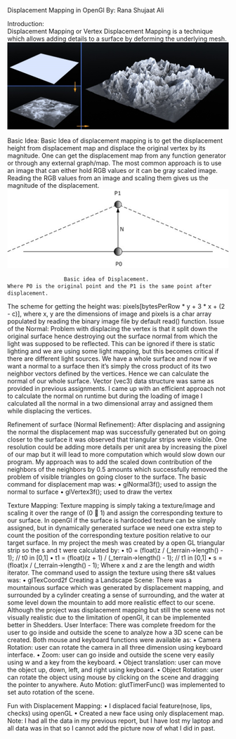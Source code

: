 Displacement Mapping in OpenGl
						         By: Rana Shujaat Ali

Introduction: 	
Displacement Mapping or Vertex Displacement Mapping is a technique which allows adding details to a surface by deforming the underlying mesh.
    ![alt tag](https://github.com/shujie-ali/Displacement-Texture-Mapping/blob/master/Displacement%20Map.jpg)
 	
Basic Idea:
	Basic Idea of displacement mapping is to get the displacement height from displacement map and displace the original vertex by its magnitude. One can get the displacement map from any function generator or through any external graph/map. The most common approach is to use an image that can either hold RGB values or it can be gray scaled image.
 	Reading the RGB values from an image and scaling them gives us the magnitude of the displacement.
    ![alt tag](https://github.com/shujie-ali/Displacement-Texture-Mapping/blob/master/Vectors.jpg)

			
				      Basic idea of Displacement.
	Where P0 is the original point and the P1 is the same point after displacement.
The scheme for getting the height was: pixels[bytesPerRow * y + 3 * x + (2 - c)], where x, y are the dimensions of image and pixels is a char array populated by reading the binary image file by default read() function.
Issue of the Normal:
	Problem with displacing the vertex is that it split down the original surface hence destroying out the surface normal from which the light was supposed to be reflected. This can be ignored if there is static lighting and we are using some light mapping, but this becomes critical if there are different light sources.
	We have a whole surface and now if we want a normal to a surface then it’s simply the cross product of its two neighbor vectors defined by the vertices.  Hence we can calculate the normal of our whole surface. Vector (vec3) data structure was same as provided in previous assignments.
	I came up with an efficient approach not to calculate the normal on runtime but during the loading of image I calculated all the normal in a two dimensional array and assigned them while displacing the vertices.

Refinement of surface (Normal Refinement):
	After displacing and assigning the normal the displacement map was successfully generated but on going closer to the surface it was observed that triangular strips were visible. 
	One resolution could be adding more details per unit area by increasing the pixel of our map but it will lead to more computation which would slow down our program. My approach was to add the scaled down contribution of the neighbors of the neighbors by 0.5 amounts which successfully removed the problem of visible triangles on going closer to the surface.
The basic command for displacement map was: 
•	glNormal3f(); 		used to assign the normal to surface
•	glVertex3f();		used to draw the vertex

Texture Mapping:
 	Texture mapping is simply taking a texture/image and scaling it over the range of (0  1)  and assign the corresponding texture to our surface. In openGl if the surface is hardcoded texture can be simply assigned, but in dynamically generated surface we need one extra step to count the position of the corresponding texture position relative to our target surface. 
	In my project the mesh was created by a open GL triangular strip so the s and t were calculated by: 
•	t0 = (float)z / (_terrain->length() - 1); // t0 in [0,1]
•	t1 = (float)(z + 1) / (_terrain->length() - 1); // t1 in [0,1]
•	s = (float)x / (_terrain->length() - 1);
Where x and z are the length and width iterator.
The command used to assign the texture using there s&t values was:
•	glTexCoord2f
Creating a Landscape Scene:
	There was a mountainous surface which was generated by displacement mapping, and surrounded by a cylinder creating a sense of surrounding, and the water at some level down the mountain to add more realistic effect to our scene.
	Although the project was displacement mapping but still the scene was not visually realistic due to the limitation of openGl, it can be implemented better in Shedders. 
User Interface:
	There was complete freedom for the user to go inside and outside the scene to analyze how a 3D scene can be created. Both mouse and keyboard functions were available as:
•	Camera Rotation: user can rotate the camera in all three dimension using keyboard interface.
•	Zoom: user can go inside and outside the scene very easily using w and a key from the keyboard.
•	Object translation: user can move the object up, down, left, and right using keyboard.
•	Object Rotation: user can rotate the object using mouse by clicking on the scene and dragging the pointer to anywhere.
Auto Motion: 
	glutTimerFunc() was implemented to set auto rotation of the scene.



Fun with Displacement Mapping:
•	I displaced facial feature(nose, lips, checks) using openGL
•	Created a new face using only displacement map.
Note: I had all the data in my previous report, but I have lost my laptop and all data was in that so I cannot add the picture now of what I did in past.

